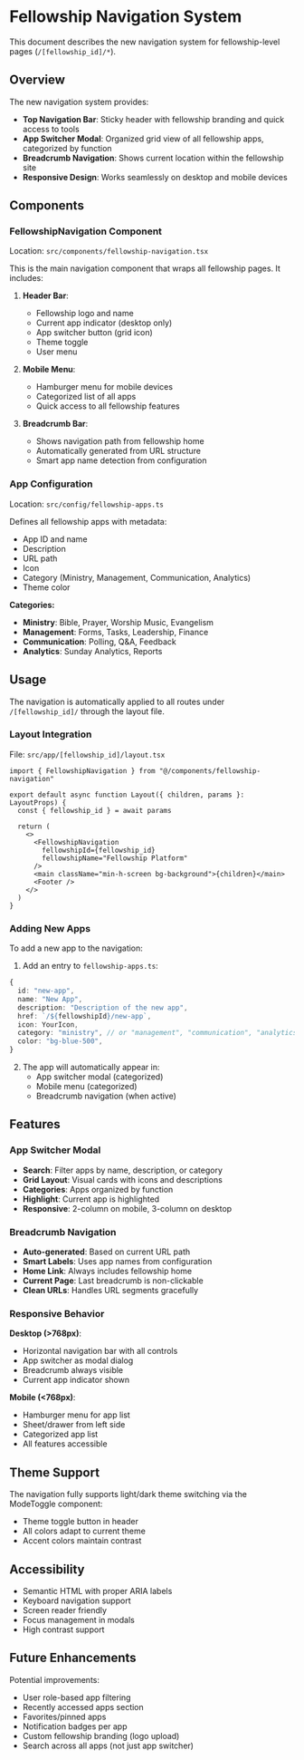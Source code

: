 # Fellowship Navigation System

This document describes the new navigation system for fellowship-level pages (`/[fellowship_id]/*`).

## Overview

The new navigation system provides:
- **Top Navigation Bar**: Sticky header with fellowship branding and quick access to tools
- **App Switcher Modal**: Organized grid view of all fellowship apps, categorized by function
- **Breadcrumb Navigation**: Shows current location within the fellowship site
- **Responsive Design**: Works seamlessly on desktop and mobile devices

## Components

### FellowshipNavigation Component

Location: `src/components/fellowship-navigation.tsx`

This is the main navigation component that wraps all fellowship pages. It includes:

1. **Header Bar**:
   - Fellowship logo and name
   - Current app indicator (desktop only)
   - App switcher button (grid icon)
   - Theme toggle
   - User menu

2. **Mobile Menu**:
   - Hamburger menu for mobile devices
   - Categorized list of all apps
   - Quick access to all fellowship features

3. **Breadcrumb Bar**:
   - Shows navigation path from fellowship home
   - Automatically generated from URL structure
   - Smart app name detection from configuration

### App Configuration

Location: `src/config/fellowship-apps.ts`

Defines all fellowship apps with metadata:
- App ID and name
- Description
- URL path
- Icon
- Category (Ministry, Management, Communication, Analytics)
- Theme color

**Categories:**
- **Ministry**: Bible, Prayer, Worship Music, Evangelism
- **Management**: Forms, Tasks, Leadership, Finance
- **Communication**: Polling, Q&A, Feedback
- **Analytics**: Sunday Analytics, Reports

## Usage

The navigation is automatically applied to all routes under `/[fellowship_id]/` through the layout file.

### Layout Integration

File: `src/app/[fellowship_id]/layout.tsx`

```tsx
import { FellowshipNavigation } from "@/components/fellowship-navigation"

export default async function Layout({ children, params }: LayoutProps) {
  const { fellowship_id } = await params

  return (
    <>
      <FellowshipNavigation 
        fellowshipId={fellowship_id} 
        fellowshipName="Fellowship Platform" 
      />
      <main className="min-h-screen bg-background">{children}</main>
      <Footer />
    </>
  )
}
```

### Adding New Apps

To add a new app to the navigation:

1. Add an entry to `fellowship-apps.ts`:

```typescript
{
  id: "new-app",
  name: "New App",
  description: "Description of the new app",
  href: `/${fellowshipId}/new-app`,
  icon: YourIcon,
  category: "ministry", // or "management", "communication", "analytics"
  color: "bg-blue-500",
}
```

2. The app will automatically appear in:
   - App switcher modal (categorized)
   - Mobile menu (categorized)
   - Breadcrumb navigation (when active)

## Features

### App Switcher Modal

- **Search**: Filter apps by name, description, or category
- **Grid Layout**: Visual cards with icons and descriptions
- **Categories**: Apps organized by function
- **Highlight**: Current app is highlighted
- **Responsive**: 2-column on mobile, 3-column on desktop

### Breadcrumb Navigation

- **Auto-generated**: Based on current URL path
- **Smart Labels**: Uses app names from configuration
- **Home Link**: Always includes fellowship home
- **Current Page**: Last breadcrumb is non-clickable
- **Clean URLs**: Handles URL segments gracefully

### Responsive Behavior

**Desktop (>768px)**:
- Horizontal navigation bar with all controls
- App switcher as modal dialog
- Breadcrumb always visible
- Current app indicator shown

**Mobile (<768px)**:
- Hamburger menu for app list
- Sheet/drawer from left side
- Categorized app list
- All features accessible

## Theme Support

The navigation fully supports light/dark theme switching via the ModeToggle component:
- Theme toggle button in header
- All colors adapt to current theme
- Accent colors maintain contrast

## Accessibility

- Semantic HTML with proper ARIA labels
- Keyboard navigation support
- Screen reader friendly
- Focus management in modals
- High contrast support

## Future Enhancements

Potential improvements:
- User role-based app filtering
- Recently accessed apps section
- Favorites/pinned apps
- Notification badges per app
- Custom fellowship branding (logo upload)
- Search across all apps (not just app switcher)
